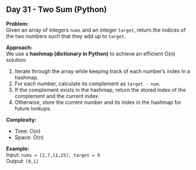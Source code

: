 ## Day 31 - Two Sum (Python)

**Problem:**  
Given an array of integers `nums` and an integer `target`, return the indices of the two numbers such that they add up to `target`.

**Approach:**  
We use a **hashmap (dictionary in Python)** to achieve an efficient O(n) solution:
1. Iterate through the array while keeping track of each number’s index in a hashmap.
2. For each number, calculate its complement as `target - num`.
3. If the complement exists in the hashmap, return the stored index of the complement and the current index.
4. Otherwise, store the current number and its index in the hashmap for future lookups.

**Complexity:**  
- Time: O(n)  
- Space: O(n)  

**Example:**  
Input: `nums = [2,7,11,15], target = 9`  
Output: `[0,1]`
